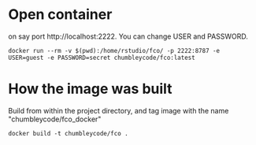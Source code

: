 # Open container 

on say port http://localhost:2222.
You can change USER and PASSWORD.

```
docker run --rm -v $(pwd):/home/rstudio/fco/ -p 2222:8787 -e USER=guest -e PASSWORD=secret chumbleycode/fco:latest
```


# How the image was built

Build from within the project directory, and tag image with the name "chumbleycode/fco_docker"

```
docker build -t chumbleycode/fco .
```
